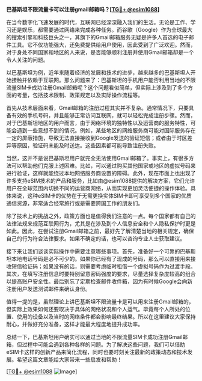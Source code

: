 **巴基斯坦不限流量卡可以注册gmail邮箱吗？[[TG💪+ @esim1088](https://t.me/s/esim1088)]**

在当今数字化飞速发展的时代，互联网已经深深融入我们的生活。无论是工作、学习还是娱乐，都需要通过网络来完成各种任务。而谷歌（Google）作为全球最大的搜索引擎和科技巨头之一，其旗下的Gmail邮箱服务无疑是许多人首选的电子邮件工具。它不仅功能强大，还免费提供给用户使用，因此受到了广泛欢迎。然而，对于身处不同国家和地区的人来说，是否能够顺利注册并使用Gmail邮箱却是一个令人关注的问题。

以巴基斯坦为例，近年来随着经济的发展和技术的进步，越来越多的巴基斯坦人开始接触并依赖于互联网。那么问题来了：巴基斯坦的手机用户能否利用当地的不限流量SIM卡成功注册Gmail邮箱呢？这个问题看似简单，但实际上涉及到了多个方面的考量，包括技术限制、政策规定以及实际操作流程等。

首先从技术层面来看，Gmail邮箱的注册过程其实并不复杂。通常情况下，只要具备有效的手机号码，并且能够正常访问互联网，就可以轻松完成注册步骤。然而，对于巴基斯坦地区的用户而言，由于网络环境的独特性以及运营商的服务特性，可能会遇到一些意想不到的情况。例如，某些地区的网络服务商可能对国际服务存在一定的屏蔽措施，导致无法直接接收到Google发送的验证短信；或者由于时区差异等原因，验证码未能及时送达。这些因素都可能导致注册失败。

当然，这并不是说巴基斯坦用户就完全无法使用Gmail邮箱了。事实上，有很多方法可以帮助他们克服上述困难。比如，可以通过购买其他国家或地区的虚拟号码来进行验证，这样就能绕过本地网络服务商设置的障碍。此外，现在市面上也出现了许多支持eSIM技术的产品和服务，比如由@esim1088提供的解决方案，它们允许用户在全球范围内切换不同的运营商网络，从而实现更加灵活便捷的操作体验。具体来说，这种eSIM卡的优势在于无需更换实体SIM卡即可享受到多个国家的优质通信资源，非常适合经常旅行或是需要跨国工作的朋友们。

除了技术上的挑战之外，政策方面也是值得我们注意的一点。每个国家都有自己的法律法规来规范互联网行为，尤其是在涉及到个人信息安全和个人隐私保护时更是如此。因此，在尝试注册Gmail邮箱之前，最好先了解清楚当地的相关规定，确保自己的行为符合法律要求。如果不确定的话，也可以咨询专业人士获取建议。

接下来让我们谈谈实际操作中需要注意哪些事项。首先，准备好一个可靠的巴基斯坦本地电话号码是必不可少的。如果你已经有了现成的号码，那么可以直接用来接收短信验证码；如果没有的话，则需要考虑临时租借一个虚拟号码作为过渡手段。其次，在填写注册信息时要特别留意密码强度的要求，尽量选择复杂度较高的组合以提高账户安全性。最后别忘了定期检查邮件收件箱，因为有时候Google会向新注册用户发送测试邮件来确认身份。

值得一提的是，虽然理论上讲巴基斯坦不限流量卡是可以用来注册Gmail邮箱的，但实际上效果如何还要取决于具体的网络状况和个人运气。毕竟每个人所处的位置、使用的设备以及当时的网络条件都会影响最终结果。所以在这里建议大家保持耐心，并做好充分准备，这样才能最大程度地提升成功率。

总结一下，巴基斯坦用户确实可以通过当地的不限流量SIM卡成功注册Gmail邮箱，但过程中可能会遇到各种各样的问题。为了解决这些问题，我们可以借助eSIM卡这样的创新产品来简化流程，同时也要时刻关注最新的政策动态和技术发展。希望这篇文章能给大家带来一些启发和帮助！

[[TG💪+ @esim1088](https://t.me/s/esim1088) ![Image](https://i.postimg.cc/4NQfJmqS/Snipaste-2025-05-13-00-14-12.png)]